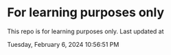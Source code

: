 # For learning purposes only
This repo is for learning purposes only.
Last updated at

Tuesday, February 6, 2024 10:56:51 PM

